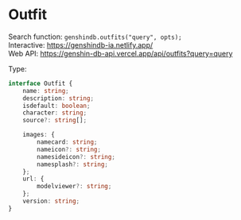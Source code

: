 # Outfit

Search function: `genshindb.outfits("query", opts);`  
Interactive: https://genshindb-ia.netlify.app/  
Web API: https://genshin-db-api.vercel.app/api/outfits?query=query

Type:
```ts
interface Outfit {
	name: string;
	description: string;
	isdefault: boolean;
	character: string;
	source?: string[];

	images: {
		namecard: string;
		nameicon?: string;
		namesideicon?: string;
		namesplash?: string;
	};
	url: {
		modelviewer?: string;
	};
	version: string;
}```
